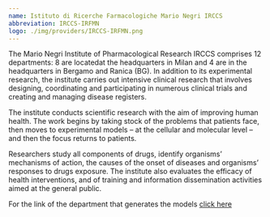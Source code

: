 ```yaml
---
name: Istituto di Ricerche Farmacologiche Mario Negri IRCCS
abbreviation: IRCCS-IRFMN
logo: ./img/providers/IRCCS-IRFMN.png
---
```


The Mario Negri Institute of Pharmacological Research IRCCS comprises 12 departments: 8 are locatedat the headquarters in Milan and 4 are in the headquarters in Bergamo and Ranica (BG). In addition to its experimental research, the institute carries out intensive clinical research that involves designing, coordinating and participating in numerous clinical trials and creating and managing disease registers.

The institute conducts scientific research with the aim of improving human health. The work begins by taking stock of the problems that patients face, then moves to experimental models – at the cellular and molecular level – and then the focus returns to patients.

Researchers study all components of drugs, identify organisms’ mechanisms of action, the causes of the onset of diseases and organisms’ responses to drugs exposure. The institute also evaluates the efficacy of health interventions, and of training and information dissemination activities aimed at the general public. 

For the link of the department that generates the models [click here](https://www.marionegri.it/departments/experimental-oncology)
